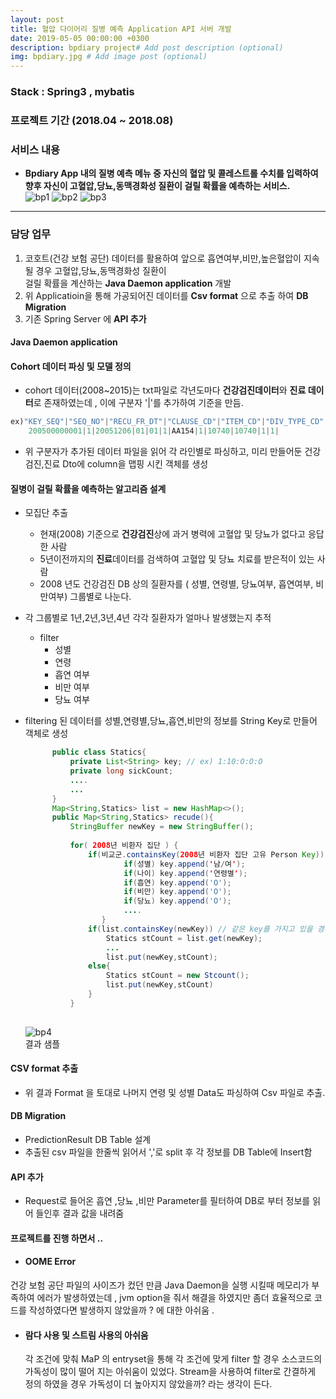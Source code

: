 ```yaml
---
layout: post
title: 혈압 다이어리 질병 예측 Application API 서버 개발
date: 2019-05-05 00:00:00 +0300
description: bpdiary project# Add post description (optional)
img: bpdiary.jpg # Add image post (optional)
--- 
```

### Stack : Spring3 , mybatis 
### 프로젝트 기간 (2018.04 ~ 2018.08)
### 서비스 내용
- **Bpdiary App 내의 질병 예측 메뉴 중 자신의 혈압 및 콜레스트롤 수치를 입력하여 향후 자신이 고혈압,당뇨,동맥경화성 질환이 걸릴 확률을 예측하는 서비스.**  
![bp1]({{site.baseurl}}/assets/img/bp1.jpg)
![bp2]({{site.baseurl}}/assets/img/bp2.jpg)
![bp3]({{site.baseurl}}/assets/img/bp3.jpg)

---------------------------------------

### 담당 업무
1. 코호트(건강 보험 공단) 데이터를 활용하여 앞으로 흡연여부,비만,높은혈압이 지속될 경우 고혈압,당뇨,동맥경화성 질환이   
   걸릴 확률을 계산하는 **Java Daemon application** 개발  
2. 위 Applicatioin을 통해 가공되어진 데이터를 **Csv format** 으로 추출 하여 **DB Migration**  
3. 기존 Spring Server 에  **API 추가**   

#### Java Daemon application   
#### Cohort 데이터 파싱 및 모델 정의  
- cohort 데이터(2008~2015)는 txt파일로 각년도마다 **건강검진데이터**와 **진료 데이터**로 존재하였는데 , 이에 구분자 '|'를 추가하여 기준을 만듬. 
```java    
ex)"KEY_SEQ"|"SEQ_NO"|"RECU_FR_DT"|"CLAUSE_CD"|"ITEM_CD"|"DIV_TYPE_CD"|"DIV_CD"|"I_II_TYPE"|"UN_COST"|"AMT"|"DD_MQTY_EXEC_FREQ"|"MDCN_EXEC_FREQ"|"DD_MQTY_FREQ"    
    200500000001|1|20051206|01|01|1|AA154|1|10740|10740|1|1|
```  

- 위 구분자가 추가된 데이터 파일을 읽어 각 라인별로 파싱하고, 미리 만들어둔 건강검진,진료 Dto에 column을 맵핑 시킨 객체를 생성 

#### 질병이 걸릴 확률을 예측하는 알고리즘 설계
- 모집단 추출
    - 현재(2008) 기준으로 **건강검진**상에 과거 병력에 고혈압 및 당뇨가 없다고 응답한 사람
    - 5년이전까지의 **진료**데이터를 검색하여 고혈압 및 당뇨 치료를 받은적이 있는 사람
    - 2008 년도 건강검진 DB 상의 질환자를 ( 성별, 연령별, 당뇨여부, 흡연여부, 비만여부) 그룹별로 나눈다. 
- 각 그룹별로 1년,2년,3년,4년 각각 질환자가 얼마나 발생했는지 추적  
    - filter  
        - 성별
        - 연령
        - 흡연 여부
        - 비만 여부 
        - 당뇨 여부 
        
- filtering 된 데이터를  성별,연령별,당뇨,흡연,비만의 정보를 String Key로 만들어 객체로 생성
  ```java  
        public class Statics{
            private List<String> key; // ex) 1:10:O:O:O
            private long sickCount;
            ....
            ...
        }
        Map<String,Statics> list = new HashMap<>();
        public Map<String,Statics> recude(){
            StringBuffer newKey = new StringBuffer();
            
            for( 2008년 비환자 집단 ) {
                if(비교군.containsKey(2008년 비환자 집단 고유 Person Key))){
                        if(성별) key.append('남/여');
                        if(나이) key.append('연령별');
                        if(흡연) key.append('O');
                        if(비만) key.append('O');
                        if(당뇨) key.append('O');
                        ....
                   }
                if(list.containsKey(newKey)) // 같은 key를 가지고 있을 경우
                    Statics stCount = list.get(newKey);
                    ...
                    list.put(newKey,stCount);
                else{
                    Statics stCount = new Stcount();
                    list.put(newKey,stCount)
                }
            }
        
  ```  
  
  ![bp4]({{site.baseurl}}/assets/img/bp4.jpg)     
  결과 샘플
 
#### CSV format 추출  
- 위 결과 Format 을 토대로 나머지 연령 및 성별 Data도 파싱하여 Csv 파일로 추출.   

#### DB Migration
- PredictionResult DB Table 설계 
- 추출된 csv 파일을 한줄씩 읽어서  ','로 split 후 각 정보를 DB Table에 Insert함   

#### API 추가
- Request로 들어온 흡연 ,당뇨 ,비만 Parameter를 필터하여 DB로 부터 정보를 읽어 들인후 결과 값을 내려줌


#### 프로젝트를 진행 하면서 ..
- #### OOME Error   
건강 보험 공단 파일의 사이즈가 컸던 만큼 Java Daemon을 실행 시킬때 메모리가 부족하여 에러가 발생하였는데 , jvm option을 줘서 해결을 하였지만 좀더 효율적으로 코드를 작성하였다면 발생하지 않았을까 ? 에 대한 아쉬움 .
- #### 람다 사용 및 스트림 사용의 아쉬움 
   각 조건에 맞춰 MaP 의 entryset을 통해 각 조건에 맞게 filter 할 경우 소스코드의 가독성이 많이 떨어 지는 아쉬움이 있었다.
Stream을 사용하여 filter로 간결하게 정의 하였을 경우 가독성이 더 높아지지 않았을까? 라는 생각이 든다.
